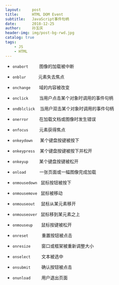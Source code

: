 ```yaml
---
layout:     post
title:      HTML DOM Event
subtitle:   JavaScript事件句柄
date:       2018-12-25
author:     孙玉庆
header-img: img/post-bg-rwd.jpg
catalog: true
tags:
    - JS
    - HTML
--- 
```

- `onabort` &nbsp;&nbsp;&nbsp;&nbsp;&nbsp;&nbsp;&nbsp; 图像的加载被中断 

- `onblur` &nbsp;&nbsp;&nbsp;&nbsp;&nbsp;&nbsp;&nbsp;&nbsp; 元素失去焦点 

- `onchange` &nbsp;&nbsp;&nbsp;&nbsp;&nbsp; 域的内容被改变

- `onclick` &nbsp;&nbsp;&nbsp;&nbsp;&nbsp;&nbsp;&nbsp; 当用户点击某个对象时调用的事件句柄

- `ondblclick` &nbsp;&nbsp; 当用户双击某个对象时调用的事件句柄

- `onerror` &nbsp;&nbsp;&nbsp;&nbsp;&nbsp;&nbsp;&nbsp; 在加载文档或图像时发生错误

- `onfocus` &nbsp;&nbsp;&nbsp;&nbsp;&nbsp;&nbsp;&nbsp; 元素获得焦点

- `onkeydown` &nbsp;&nbsp;&nbsp;&nbsp; 某个键盘按键被按下

- `onkeypress` &nbsp;&nbsp; 某个键盘按键被按下并松开

- `onkeyup` &nbsp;&nbsp;&nbsp;&nbsp;&nbsp;&nbsp;&nbsp; 某个键盘按键被松开

- `onload` &nbsp;&nbsp;&nbsp;&nbsp;&nbsp;&nbsp;&nbsp;&nbsp;&nbsp; 一张页面或一幅图像完成加载

- `onmousedown` &nbsp; 鼠标按钮被按下

- `onmousemove` &nbsp; 鼠标被移动

- `onmouseout` &nbsp;&nbsp;&nbsp; 鼠标从某元素移开

- `onmouseover` &nbsp; 鼠标移到某元素之上

- `onmouseup` &nbsp;&nbsp;&nbsp;&nbsp;&nbsp; 鼠标按键被松开

- `onreset` &nbsp;&nbsp;&nbsp;&nbsp;&nbsp;&nbsp;&nbsp;&nbsp;&nbsp; 重置按钮被点击

- `onresize` &nbsp;&nbsp;&nbsp;&nbsp;&nbsp;&nbsp;&nbsp; 窗口或框架被重新调整大小

- `onselect` &nbsp;&nbsp;&nbsp;&nbsp;&nbsp;&nbsp;&nbsp; 文本被选中

- `onsubmit` &nbsp;&nbsp;&nbsp;&nbsp;&nbsp;&nbsp;&nbsp; 确认按钮被点击

- `onunload` &nbsp;&nbsp;&nbsp;&nbsp;&nbsp;&nbsp;&nbsp; 用户退出页面